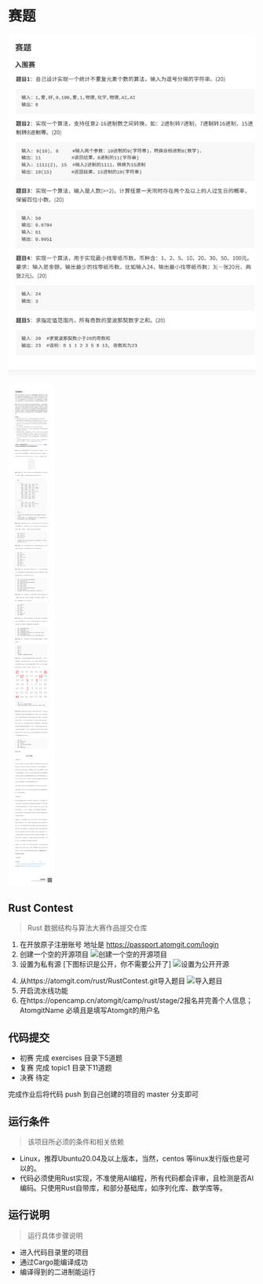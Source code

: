 # 赛题

![入围赛题目](.assets/入围赛.png)

![复赛题目](.assets/复赛题目.png)

## Rust Contest
> Rust 数据结构与算法大赛作品提交仓库 

1. 在开放原子注册账号 地址是 https://passport.atomgit.com/login
2. 创建一个空的开源项目
    ![创建一个空的开源项目](.assets/空项目.jpg)
3. 设置为私有源 [下图标识是公开，你不需要公开了]
    ![设置为公开开源](.assets/公开开源.jpg)
<!-- 4. 配置流水线密钥变量信息 名称是ID 值为在atomgit的用户名
5. 在个人设置中查找用户名
    ![在个人设置中查找用户名](.assets/用户名.png)
6. 配置密钥说明图
    ![配置密钥说明图](.assets/配置密钥说明.png)
7. 配置成功会这样显示
    ![配置成功会这样显示](.assets/配置ID成功.png) -->
4. 从https://atomgit.com/rust/RustContest.git导入题目
    ![导入题目](.assets/导入题目.jpg)
5. 开启流水线功能
6. 在https://opencamp.cn/atomgit/camp/rust/stage/2报名并完善个人信息；AtomgitName 必填且是填写Atomgit的用户名

## 代码提交
* 初赛 完成 exercises 目录下5道题
* 复赛 完成 topic1 目录下11道题
* 决赛 待定

完成作业后将代码 push 到自己创建的项目的 master 分支即可

## 运行条件
> 该项目所必须的条件和相关依赖  
* Linux，推荐Ubuntu20.04及以上版本，当然，centos 等linux发行版也是可以的。
* 代码必须使用Rust实现，不准使用AI编程，所有代码都会评审，且检测是否AI编码。只使用Rust自带库，和部分基础库，如序列化库、数学库等。

## 运行说明
> 运行具体步骤说明
* 进入代码目录里的项目
* 通过Cargo能编译成功
* 编译得到的二进制能运行

